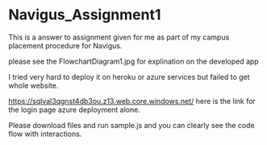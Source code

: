 # Navigus_Assignment1
This is a answer to assignment given for me as part of my campus placement procedure for Navigus. 

please see the FlowchartDiagram1.jpg for explination on the developed app

I tried very hard to deploy it on heroku or azure services but failed to get whole website. 

https://sqlval3qgnst4db3ou.z13.web.core.windows.net/ here is the link for the login page azure deployment alone.

Please download files and run sample.js and you can clearly see the code flow with interactions.
